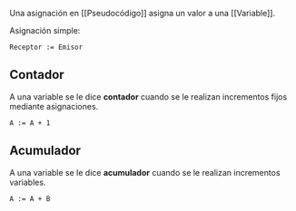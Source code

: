 Una asignación en [[Pseudocódigo]] asigna un valor a una [[Variable]].

Asignación simple:

```
Receptor := Emisor
```

## Contador

A una variable se le dice **contador** cuando se le realizan incrementos fijos mediante asignaciones.

```A := A + 1```

## Acumulador

A una variable se le dice **acumulador** cuando se le realizan incrementos variables.

```A := A + B```
